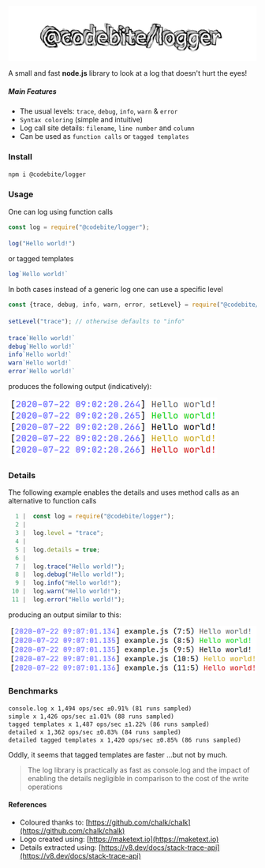 ![logo](https://github.com/glromeo/codebite/blob/master/logger/logo.svg?raw=true)

A small and fast **node.js** library to look at a log that doesn't hurt the eyes!
##### Main Features
* The usual levels: `trace`, `debug`, `info`, `warn` & `error`
* `Syntax coloring` (simple and intuitive)
* Log call site details: `filename`, `line number` and `column`
* Can be used as `function calls` or `tagged templates`


### Install
```bash
npm i @codebite/logger
```

### Usage
One can log using function calls
```javascript
const log = require("@codebite/logger");

log("Hello world!")
```
or tagged templates
```javascript
log`Hello world!`
```
In both cases instead of a generic log one can use a specific level
```javascript
const {trace, debug, info, warn, error, setLevel} = require("@codebite/logger");

setLevel("trace"); // otherwise defaults to "info"

trace`Hello world!`
debug`Hello world!`
info`Hello world!`
warn`Hello world!`
error`Hello world!`
```
produces the following output (indicatively):

![colored log output](https://github.com/glromeo/codebite/blob/master/logger/images/example-plain.png?raw=true)

### Details
The following example enables the details and uses method calls as an alternative to function calls
```javascript
  1 |  const log = require("@codebite/logger");
  2 |  
  3 |  log.level = "trace";
  4 |  
  5 |  log.details = true;
  6 |  
  7 |  log.trace("Hello world!");
  8 |  log.debug("Hello world!");
  9 |  log.info("Hello world!");
 10 |  log.warn("Hello world!");
 11 |  log.error("Hello world!");
```
producing an output similar to this:

![colored log output](https://github.com/glromeo/codebite/blob/master/logger/images/example-with-details.png?raw=true)

### Benchmarks
```
console.log x 1,494 ops/sec ±0.91% (81 runs sampled)
simple x 1,426 ops/sec ±1.01% (88 runs sampled)
tagged templates x 1,487 ops/sec ±1.22% (86 runs sampled)
detailed x 1,362 ops/sec ±0.83% (84 runs sampled)
detailed tagged templates x 1,420 ops/sec ±0.85% (86 runs sampled)
```
Oddly, it seems that tagged templates are faster ...but not by much.
> The log library is practically as fast as console.log and the impact of enabling the details negligible in comparison to the cost of the write operations

#### References

* Coloured thanks to: [https://github.com/chalk/chalk](https://github.com/chalk/chalk)
* Logo created using: [https://maketext.io](https://maketext.io)
* Details extracted using: [https://v8.dev/docs/stack-trace-api](https://v8.dev/docs/stack-trace-api)
